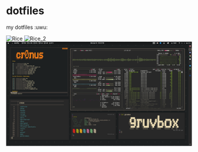 # dotfiles
my dotfiles :uwu:

![Rice](./media/rice.gif) 
![Rice_2](./media/output.gif) 
![png](./media/Screenshot_1.png)
